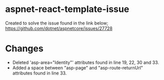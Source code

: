 # aspnet-react-template-issue
Created to solve the issue found in the link below;
https://github.com/dotnet/aspnetcore/issues/27728

# Changes
- Deleted 'asp-area="Identity"' attributes found in line 19, 22, 30 and 33.
- Added a space between "asp-page" and "asp-route-returnUrl" attributes found in line 33.
